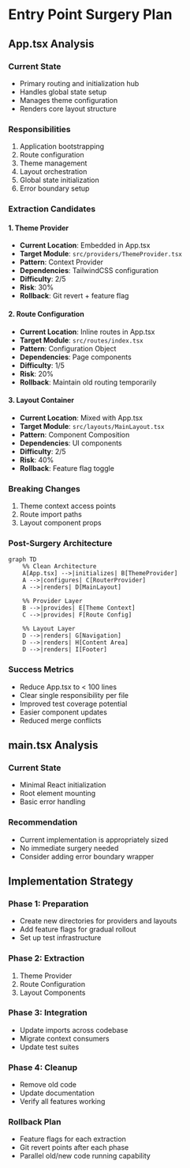 # Entry Point Surgery Plan

## App.tsx Analysis

### Current State
- Primary routing and initialization hub
- Handles global state setup
- Manages theme configuration
- Renders core layout structure

### Responsibilities
1. Application bootstrapping
2. Route configuration
3. Theme management
4. Layout orchestration
5. Global state initialization
6. Error boundary setup

### Extraction Candidates

#### 1. Theme Provider
- **Current Location**: Embedded in App.tsx
- **Target Module**: `src/providers/ThemeProvider.tsx`
- **Pattern**: Context Provider
- **Dependencies**: TailwindCSS configuration
- **Difficulty**: 2/5
- **Risk**: 30%
- **Rollback**: Git revert + feature flag

#### 2. Route Configuration
- **Current Location**: Inline routes in App.tsx
- **Target Module**: `src/routes/index.tsx`
- **Pattern**: Configuration Object
- **Dependencies**: Page components
- **Difficulty**: 1/5
- **Risk**: 20%
- **Rollback**: Maintain old routing temporarily

#### 3. Layout Container
- **Current Location**: Mixed with App.tsx
- **Target Module**: `src/layouts/MainLayout.tsx`
- **Pattern**: Component Composition
- **Dependencies**: UI components
- **Difficulty**: 2/5
- **Risk**: 40%
- **Rollback**: Feature flag toggle

### Breaking Changes
1. Theme context access points
2. Route import paths
3. Layout component props

### Post-Surgery Architecture

```mermaid
graph TD
    %% Clean Architecture
    A[App.tsx] -->|initializes| B[ThemeProvider]
    A -->|configures| C[RouterProvider]
    A -->|renders| D[MainLayout]
    
    %% Provider Layer
    B -->|provides| E[Theme Context]
    C -->|provides| F[Route Config]
    
    %% Layout Layer
    D -->|renders| G[Navigation]
    D -->|renders| H[Content Area]
    D -->|renders| I[Footer]
```

### Success Metrics
- Reduce App.tsx to < 100 lines
- Clear single responsibility per file
- Improved test coverage potential
- Easier component updates
- Reduced merge conflicts

## main.tsx Analysis

### Current State
- Minimal React initialization
- Root element mounting
- Basic error handling

### Recommendation
- Current implementation is appropriately sized
- No immediate surgery needed
- Consider adding error boundary wrapper

## Implementation Strategy

### Phase 1: Preparation
- Create new directories for providers and layouts
- Add feature flags for gradual rollout
- Set up test infrastructure

### Phase 2: Extraction
1. Theme Provider
2. Route Configuration
3. Layout Components

### Phase 3: Integration
- Update imports across codebase
- Migrate context consumers
- Update test suites

### Phase 4: Cleanup
- Remove old code
- Update documentation
- Verify all features working

### Rollback Plan
- Feature flags for each extraction
- Git revert points after each phase
- Parallel old/new code running capability